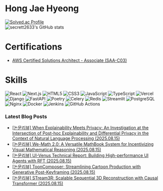 # Hong Jae Hyeong

[![Solved.ac Profile](http://mazassumnida.wtf/api/v2/generate_badge?boj=secrett2633)](https://solved.ac/secrett2633/)  
![secrett2633's GitHub stats](https://github-readme-stats.vercel.app/api?username=secrett2633&show_icons=true&theme=radical)  

# Certifications
- [AWS Certified Solutions Architect - Associate (SAA-C03)](https://www.credly.com/badges/ee24ba15-e661-4741-bc4c-46bdaca76e75/public_url)

# Skills
![React](https://img.shields.io/badge/React-61DAFB.svg?&style=for-the-badge&logo=React&logoColor=white)
![Next.js](https://img.shields.io/badge/Next.js-000000.svg?&style=for-the-badge&logo=Next.js&logoColor=white)
![HTML5](https://img.shields.io/badge/HTML5-E34F26.svg?&style=for-the-badge&logo=HTML5&logoColor=white)
![CSS3](https://img.shields.io/badge/CSS3-1572B6.svg?&style=for-the-badge&logo=CSS3&logoColor=white)
![JavaScript](https://img.shields.io/badge/JavaScript-F7DF1E.svg?&style=for-the-badge&logo=JavaScript&logoColor=white)
![TypeScript](https://img.shields.io/badge/TypeScript-3178C6.svg?&style=for-the-badge&logo=TypeScript&logoColor=white)
![Vercel](https://img.shields.io/badge/Vercel-000000.svg?&style=for-the-badge&logo=Vercel&logoColor=white)  
![Django](https://img.shields.io/badge/Django-092E20.svg?&style=for-the-badge&logo=Django&logoColor=white)
![FastAPI](https://img.shields.io/badge/FastAPI-009688.svg?&style=for-the-badge&logo=FastAPI&logoColor=white)
![Poetry](https://img.shields.io/badge/Poetry-7031B9.svg?&style=for-the-badge&logo=Poetry&logoColor=white)
![Celery](https://img.shields.io/badge/Celery-378B29.svg?&style=for-the-badge&logo=Celery&logoColor=white)
![Redis](https://img.shields.io/badge/Redis-DC382D.svg?&style=for-the-badge&logo=Redis&logoColor=white)
![Streamlit](https://img.shields.io/badge/Streamlit-FF4B4B.svg?&style=for-the-badge&logo=Streamlit&logoColor=white)
![PostgreSQL](https://img.shields.io/badge/PostgreSQL-4169E1.svg?&style=for-the-badge&logo=PostgreSQL&logoColor=white)  
![Nginx](https://img.shields.io/badge/Nginx-009639.svg?&style=for-the-badge&logo=Nginx&logoColor=white)
![Docker](https://img.shields.io/badge/Docker-2496ED.svg?&style=for-the-badge&logo=Docker&logoColor=white)
![Jenkins](https://img.shields.io/badge/Jenkins-D24939.svg?&style=for-the-badge&logo=Jenkins&logoColor=white)
![GitHub Actions](https://img.shields.io/badge/GitHub%20Actions-2088FF.svg?&style=for-the-badge&logo=GitHub%20Actions&logoColor=white)

### Latest Blog Posts
- [[논문리뷰] When Explainability Meets Privacy: An Investigation at the Intersection of Post-hoc Explainability and Differential Privacy in the Context of Natural Language Processing (2025.08.15)](https://secrett2633.github.io/ai/review/2025-8-15-When_Explainability_Meets_Privacy_An_Investigation_at_the_Intersection_of_Post-hoc_Explainability_and_Differential_Privacy_in_the_Context_of_Natural_Language_Processing/)
- [[논문리뷰] We-Math 2.0: A Versatile MathBook System for Incentivizing Visual Mathematical Reasoning (2025.08.15)](https://secrett2633.github.io/ai/review/2025-8-15-We-Math_2.0_A_Versatile_MathBook_System_for_Incentivizing_Visual_Mathematical_Reasoning/)
- [[논문리뷰] UI-Venus Technical Report: Building High-performance UI Agents with RFT (2025.08.15)](https://secrett2633.github.io/ai/review/2025-8-15-UI-Venus_Technical_Report_Building_High-performance_UI_Agents_with_RFT/)
- [[논문리뷰] ToonComposer: Streamlining Cartoon Production with Generative Post-Keyframing (2025.08.15)](https://secrett2633.github.io/ai/review/2025-8-15-ToonComposer_Streamlining_Cartoon_Production_with_Generative_Post-Keyframing/)
- [[논문리뷰] STream3R: Scalable Sequential 3D Reconstruction with Causal Transformer (2025.08.15)](https://secrett2633.github.io/ai/review/2025-8-15-STream3R_Scalable_Sequential_3D_Reconstruction_with_Causal_Transformer/)